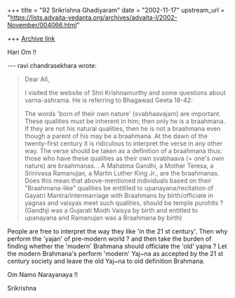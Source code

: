 +++
title = "92 Srikrishna Ghadiyaram"
date = "2002-11-17"
upstream_url = "https://lists.advaita-vedanta.org/archives/advaita-l/2002-November/004066.html"

+++
[Archive link](https://lists.advaita-vedanta.org/archives/advaita-l/2002-November/004066.html)

Hari Om !!

--- ravi chandrasekhara <vadhula at YAHOO.COM> wrote:
> Dear All,
>
> I visited the website of Shri Krishnamurthy and some
> questions about varna-ashrama.  He is referring to
> Bhagawad Geeta 18-42:
>
>  The words 'born of their own nature' (svabhaavajam)
> are important. These qualities must be inherent in
> him; then only he is a braahmana. If they are not
> his
> natural qualities, then he is not a braahmana even
> though a parent of his may be a braahmana. At the
> dawn
> of the twenty-first century it is ridiculous to
> interpret the verse in any other way. The verse
> should
> be taken as a definition of a braahmana thus: those
> who have these qualities as their own svabhaava (=
> one's own nature) are braahmanas. . A Mahatma
> Gandhi,
> a Mother Teresa, a Srinivasa Ramanujan, a Martin
> Luther King Jr., are the braahmanas. Does this mean
> that above-mentioned individuals based on their
> "Braahmana-like" qualities be entitiled to
> upanayana/recitation of Gayatri Mantra/intermarriage
> with Braahmans by birth/officiate in yagnas and
> vaisyas meet such qualities, should be temple
> purohits
> ? (Gandhji was a Gujarati Modh Vaisya by birth and
> entitled to upanayana and Ramanujan was a Braahmana
> by
> birth)
>

People are free to interpret the way they like 'in the 21
st century'. Then why perform the 'yajan' of
pre-modern world ? and then take the burden of finding
whether the 'modern' Brahmana should officiate the
'old' yajna ? Let the modern Brahmana's perform
'modern' Yaj~na as accepted by the 21 st century
society and leave the old Yaj~na to old definition Brahmana.

Om Namo Narayanaya !!

Srikrishna

